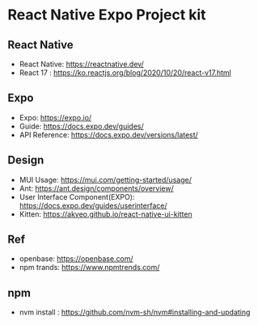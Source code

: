 # React Native Expo Project kit

## React Native

- React Native: https://reactnative.dev/
- React 17 : https://ko.reactjs.org/blog/2020/10/20/react-v17.html

## Expo

- Expo: https://expo.io/
- Guide: https://docs.expo.dev/guides/
- API Reference: https://docs.expo.dev/versions/latest/

## Design

- MUI Usage: https://mui.com/getting-started/usage/
- Ant: https://ant.design/components/overview/
- User Interface Component(EXPO): https://docs.expo.dev/guides/userinterface/
- Kitten: https://akveo.github.io/react-native-ui-kitten

## Ref

- openbase: https://openbase.com/
- npm trands: https://www.npmtrends.com/

## npm

- nvm install : https://github.com/nvm-sh/nvm#installing-and-updating